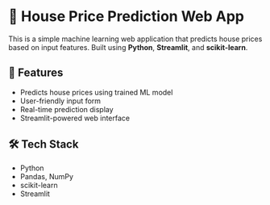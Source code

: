 # 🏡 House Price Prediction Web App

This is a simple machine learning web application that predicts house prices based on input features. Built using **Python**, **Streamlit**, and **scikit-learn**.

## 🚀 Features

- Predicts house prices using trained ML model
- User-friendly input form
- Real-time prediction display
- Streamlit-powered web interface

## 🛠️ Tech Stack

- Python
- Pandas, NumPy
- scikit-learn
- Streamlit
